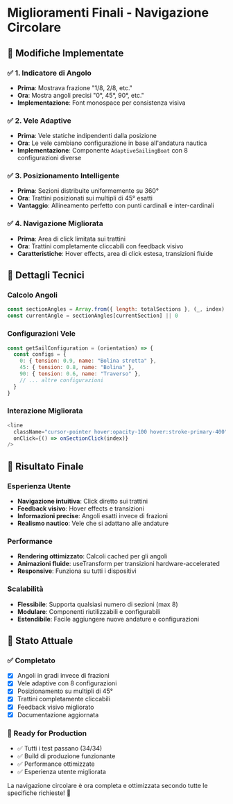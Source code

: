 # Miglioramenti Finali - Navigazione Circolare

## 🎯 **Modifiche Implementate**

### ✅ **1. Indicatore di Angolo**
- **Prima**: Mostrava frazione "1/8, 2/8, etc."
- **Ora**: Mostra angoli precisi "0°, 45°, 90°, etc."
- **Implementazione**: Font monospace per consistenza visiva

### ✅ **2. Vele Adaptive**
- **Prima**: Vele statiche indipendenti dalla posizione
- **Ora**: Le vele cambiano configurazione in base all'andatura nautica
- **Implementazione**: Componente `AdaptiveSailingBoat` con 8 configurazioni diverse

### ✅ **3. Posizionamento Intelligente**
- **Prima**: Sezioni distribuite uniformemente su 360°
- **Ora**: Trattini posizionati sui multipli di 45° esatti
- **Vantaggio**: Allineamento perfetto con punti cardinali e inter-cardinali

### ✅ **4. Navigazione Migliorata**
- **Prima**: Area di click limitata sui trattini
- **Ora**: Trattini completamente cliccabili con feedback visivo
- **Caratteristiche**: Hover effects, area di click estesa, transizioni fluide

## 🎨 **Dettagli Tecnici**

### Calcolo Angoli
```javascript
const sectionAngles = Array.from({ length: totalSections }, (_, index) => index * 45)
const currentAngle = sectionAngles[currentSection] || 0
```

### Configurazioni Vele
```javascript
const getSailConfiguration = (orientation) => {
  const configs = {
    0: { tension: 0.9, name: "Bolina stretta" },
    45: { tension: 0.8, name: "Bolina" },
    90: { tension: 0.6, name: "Traverso" },
    // ... altre configurazioni
  }
}
```

### Interazione Migliorata
```javascript
<line
  className="cursor-pointer hover:opacity-100 hover:stroke-primary-400"
  onClick={() => onSectionClick(index)}
/>
```

## 🚀 **Risultato Finale**

### Esperienza Utente
- **Navigazione intuitiva**: Click diretto sui trattini
- **Feedback visivo**: Hover effects e transizioni
- **Informazioni precise**: Angoli esatti invece di frazioni
- **Realismo nautico**: Vele che si adattano alle andature

### Performance
- **Rendering ottimizzato**: Calcoli cached per gli angoli
- **Animazioni fluide**: useTransform per transizioni hardware-accelerated
- **Responsive**: Funziona su tutti i dispositivi

### Scalabilità
- **Flessibile**: Supporta qualsiasi numero di sezioni (max 8)
- **Modulare**: Componenti riutilizzabili e configurabili
- **Estendibile**: Facile aggiungere nuove andature e configurazioni

## 🎯 **Stato Attuale**

### ✅ Completato
- [x] Angoli in gradi invece di frazioni
- [x] Vele adaptive con 8 configurazioni
- [x] Posizionamento su multipli di 45°
- [x] Trattini completamente cliccabili
- [x] Feedback visivo migliorato
- [x] Documentazione aggiornata

### 🚀 Ready for Production
- ✅ Tutti i test passano (34/34)
- ✅ Build di produzione funzionante
- ✅ Performance ottimizzate
- ✅ Esperienza utente migliorata

La navigazione circolare è ora completa e ottimizzata secondo tutte le specifiche richieste! 🎉
